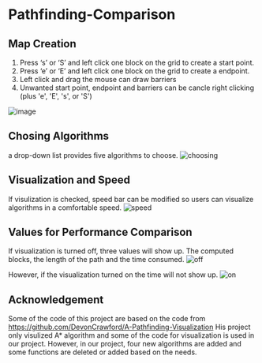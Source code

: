 # Pathfinding-Comparison

## Map Creation
1. Press ‘s’ or ‘S’ and left click one block on the grid to create a start point. 
2. Press ‘e’ or ‘E’ and left click one block on the grid to create a endpoint.
3. Left click and drag the mouse can draw barriers
4. Unwanted start point, endpoint and barriers can be cancle right clicking (plus 'e', 'E', 's', or 'S')

![image](https://user-images.githubusercontent.com/64783567/120817425-9c453d80-c549-11eb-9476-8d123cebcab3.png)

## Chosing Algorithms
a drop-down list provides five algorithms to choose.
![choosing](https://user-images.githubusercontent.com/64783567/120821165-20e58b00-c54d-11eb-8d78-93eccc689459.png)


## Visualization and Speed
If visulization is checked, speed bar can be modified so users can visualize algorithms in a comfortable speed.
![speed](https://user-images.githubusercontent.com/64783567/120821359-4e323900-c54d-11eb-9a16-7d4af476d222.png)


## Values for Performance Comparison
If visualization is turned off, three values will show up. The computed blocks, the length of the path and the time consumed.
![off](https://user-images.githubusercontent.com/64783567/120821564-7e79d780-c54d-11eb-9ccc-ae29db0b5cb5.png)

However, if the visualization turned on the time will not show up.
![on](https://user-images.githubusercontent.com/64783567/120821577-82a5f500-c54d-11eb-8442-7bee3c038a77.png)


## Acknowledgement
Some of the code of this project are based on the code from https://github.com/DevonCrawford/A-Pathfinding-Visualization
His project only visulized A* algorithm and some of the code for visualization is used in our project. However, in our project, four new algorithms are added and some functions are deleted or added based on the needs.
